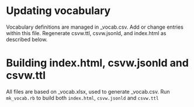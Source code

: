 # Updating vocabulary

Vocabulary definitions are managed in \_vocab.csv. Add or change entries within this file. Regenerate csvw.ttl, csvw.jsonld, and index.html as described below.

# Building index.html, csvw.jsonld and csvw.ttl

All files are based on \_vocab.xlsx, used to generate \_vocab.csv. Run `mk_vocab.rb` to build both `index.html`, `csvw.jsonld` and `csvw.ttl`
